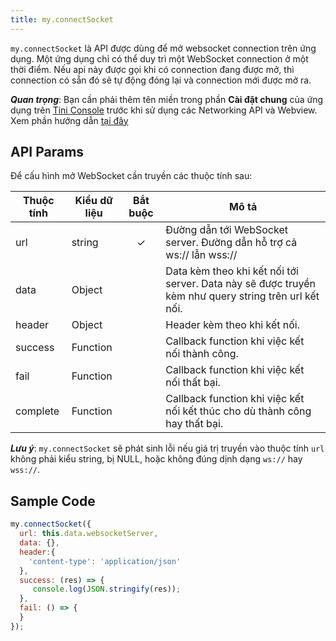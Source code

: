 ```yaml
---
title: my.connectSocket
---
```


`my.connectSocket` là API được dùng để mở websocket connection trên ứng dụng. Một ứng dụng chỉ có thể duy trì một WebSocket connection ở một thời điểm. Nếu api này được gọi khi có connection đang được mở, thì connection có sẵn đó sẽ tự động đóng lại và connection mới được mở ra.

***Quan trọng***: Bạn cần phải thêm tên miền trong phần **Cài đặt chung** của ứng dụng trên [Tini Console](https://developer.tiki.vn/apps) trước khi sử dụng các Networking API và Webview. Xem phần hướng dẫn [tại đây](/docs/development/tini-console/whitelist-domains)

## API Params

Để cấu hình mở WebSocket cần truyền các thuộc tính sau:

| Thuộc tính | Kiểu dữ liệu | Bắt buộc | Mô tả                                                                                                |
| ---------- | ------------ | :------: | ---------------------------------------------------------------------------------------------------- |
| url        | string       |    ✓     | Đường dẫn tới WebSocket server. Đường dẫn hỗ trợ cả ws:// lẫn wss://                                 |
| data       | Object       |          | Data kèm theo khi kết nối tới server. Data này sẽ được truyền kèm như query string trên url kết nối. |
| header     | Object       |          | Header kèm theo khi kết nối.                                                                         |
| success    | Function     |          | Callback function khi việc kết nối thành công.                                                       |
| fail       | Function     |          | Callback function khi việc kết nối thất bại.                                                         |
| complete   | Function     |          | Callback function khi việc kết nối kết thúc cho dù thành công hay thất bại.                          |

***Lưu ý***: `my.connectSocket` sẽ phát sinh lỗi nếu giá trị truyền vào thuộc tính `url` không phải kiểu string, bị NULL, hoặc không đúng dịnh dạng `ws://` hay `wss://`.

## Sample Code

```js
my.connectSocket({
  url: this.data.websocketServer,
  data: {},
  header:{
    'content-type': 'application/json'
  },
  success: (res) => {
     console.log(JSON.stringify(res));
  },
  fail: () => {
  }
});
```


